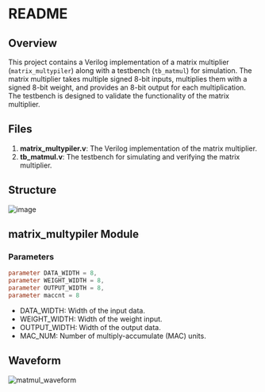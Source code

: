 # README

## Overview

This project contains a Verilog implementation of a matrix multiplier (`matrix_multypiler`) along with a testbench (`tb_matmul`) for simulation. The matrix multiplier takes multiple signed 8-bit inputs, multiplies them with a signed 8-bit weight, and provides an 8-bit output for each multiplication. The testbench is designed to validate the functionality of the matrix multiplier.

## Files

1. **matrix_multypiler.v**: The Verilog implementation of the matrix multiplier.
2. **tb_matmul.v**: The testbench for simulating and verifying the matrix multiplier.

## Structure
![image](https://github.com/foodinsect/Verilog-modules/assets/36304709/f3cdab4c-91dd-4de1-8491-7ff41f555f30)


## matrix_multypiler Module

### Parameters

```verilog
parameter DATA_WIDTH = 8,
parameter WEIGHT_WIDTH = 8,
parameter OUTPUT_WIDTH = 8,
parameter maccnt = 8
```

- DATA_WIDTH: Width of the input data.
- WEIGHT_WIDTH: Width of the weight input.
- OUTPUT_WIDTH: Width of the output data.
- MAC_NUM: Number of multiply-accumulate (MAC) units.

## Waveform  
![matmul_waveform](https://github.com/foodinsect/Verilog-modules/assets/36304709/22230c94-72ec-4c85-9651-90dec2c6554b)  
  
